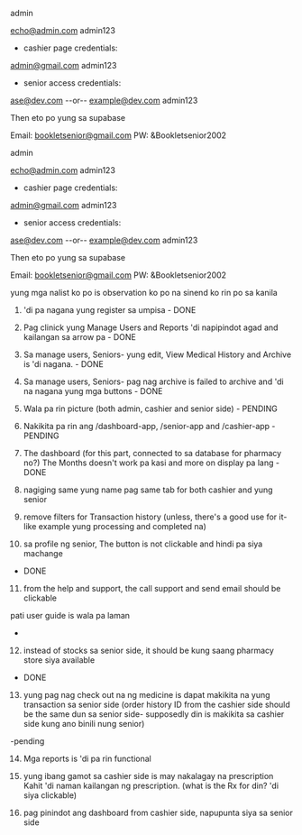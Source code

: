 admin

echo@admin.com
admin123

- cashier page credentials:

admin@gmail.com
admin123

- senior access credentials:

ase@dev.com
--or--
example@dev.com
admin123

Then eto po yung sa supabase

Email: bookletsenior@gmail.com
PW: &Bookletsenior2002




admin

echo@admin.com
admin123

* cashier page credentials:

admin@gmail.com 
admin123

* senior access credentials:

ase@dev.com
--or--
example@dev.com
admin123


Then eto po yung sa supabase


Email: bookletsenior@gmail.com
PW: &Bookletsenior2002



yung mga nalist ko po is observation ko po na sinend ko rin po sa kanila

1. 'di pa nagana yung register sa umpisa - DONE
2. Pag clinick yung Manage Users and Reports 'di napipindot agad 
and kailangan sa arrow pa  - DONE
3. Sa manage users, Seniors- yung edit, View Medical History and Archive is 'di nagana.  - DONE
4. Sa manage users, Seniors- pag nag archive is  failed to archive and 'di na nagana yung mga buttons  - DONE
5. Wala pa rin picture (both admin, cashier and senior side)  - PENDING






6. Nakikita pa rin ang /dashboard-app, /senior-app and /cashier-app - PENDING


7. The dashboard (for this part, connected to sa database for pharmacy no?) The Months doesn't work pa kasi and more on display pa lang - DONE






8. nagiging same yung name pag same tab for both cashier and yung senior


9. remove filters for Transaction history (unless, there's a good use for it- like example yung processing and completed na)



10. sa profile ng senior, The button is not clickable and hindi pa siya machange 

- DONE








11. from the help and support, the call support and send email should be clickable 


pati user guide is wala pa laman


-  


12. instead of stocks sa senior side, it should be kung saang pharmacy store siya available


- DONE

13. yung pag nag check out na ng medicine is dapat makikita na yung transaction sa senior side (order history ID from the cashier side should be the same dun sa senior side- supposedly din is makikita sa cashier side kung ano binili nung senior)

 -pending



14. Mga reports is 'di pa rin functional

15. yung ibang gamot sa cashier side is may nakalagay na prescription Kahit 'di naman kailangan ng prescription. (what is the Rx for din? 'di siya clickable)

16. pag pinindot ang dashboard from cashier side, napupunta siya sa senior side
